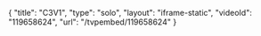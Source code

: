 {
    "title": "C3V1",
    "type": "solo",
    "layout": "iframe-static",
    "videoId": "119658624",
    "url": "\/tvpembed\/119658624"
}